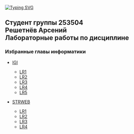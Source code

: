 [![Typing SVG](https://readme-typing-svg.herokuapp.com?color=%2336BCF7&lines=Избранные+главы+информатики)](https://git.io/typing-svg)

<h2>Студент группы 253504<br>Решетнёв Арсений<br>Лабораторные работы по дисциплине<br></h2><h3>Избранные главы информатики</h3>

 - [IGI](htps://github.com/Sayrexxx/IGI/tree/IGI)
      - [LR1](https://github.com/Sayrexxx/IGI/tree/IGI_LR1)
      - [LR2](https://github.com/Sayrexxx/IGI/tree/IGI_LR2)
      - [LR3](https://github.com/Sayrexxx/IGI/tree/IGI_LR3)
      - [LR4](https://github.com/Sayrexxx/IGI/tree/IGI_LR4)
      - [LR5](https://github.com/Sayrexxx/IGI/tree/IGI_LR5)
    
 - [STRWEB](https://github.com/Sayrexxx/IGI/tree/STRWEB)
      - [LR1](https://github.com/Sayrexxx/IGI/tree/STRWEB_LR1)
      - [LR2](https://github.com/Sayrexxx/IGI/tree/STRWEB_LR2)
      - [LR3](https://github.com/Sayrexxx/IGI/tree/STRWEB_LR3)
      - [LR4](https://github.com/Sayrexxx/IGI/tree/STRWEB_LR4)
